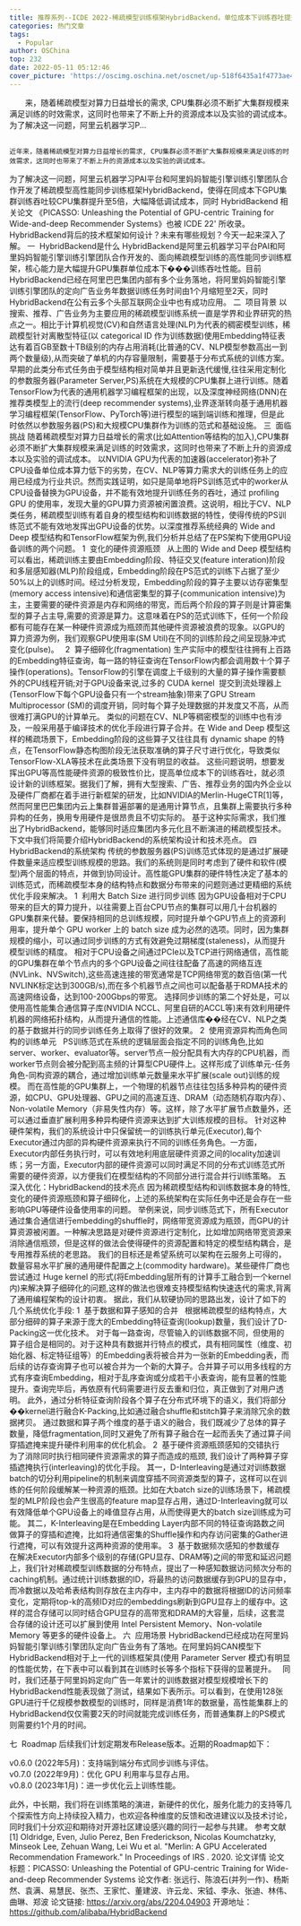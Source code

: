 ```yaml
---
title: 推荐系列--ICDE 2022-稀疏模型训练框架HybridBackend，单位成本下训练吞吐提升至5倍
categories: 热门文章
tags:
  - Popular
author: OSChina
top: 232
date: 2022-05-11 05:12:46
cover_picture: 'https://oscimg.oschina.net/oscnet/up-518f6435a1f4773ae40bbb23902df80faa8.png'
---
```


&emsp;&emsp;来，随着稀疏模型对算力日益增长的需求, CPU集群必须不断扩大集群规模来满足训练的时效需求，这同时也带来了不断上升的资源成本以及实验的调试成本。 为了解决这一问题，阿里云机器学习P...
<!-- more -->

                                                                                                                                                                                        近年来，随着稀疏模型对算力日益增长的需求, CPU集群必须不断扩大集群规模来满足训练的时效需求，这同时也带来了不断上升的资源成本以及实验的调试成本。 
为了解决这一问题，阿里云机器学习PAI平台和阿里妈妈智能引擎训练引擎团队合作开发了稀疏模型高性能同步训练框架HybridBackend，使得在同成本下GPU集群训练吞吐较CPU集群提升至5倍，大幅降低调试成本，同时 HybridBackend 相关论文 《PICASSO: Unleashing the Potential of GPU-centric Training for Wide-and-deep Recommender Systems》也被 ICDE 22' 所收录。HybridBackend背后的技术框架如何设计？未来有哪些规划？今天一起来深入了解。 
一  HybridBackend是什么 
HybridBackend是阿里云机器学习平台PAI和阿里妈妈智能引擎训练引擎团队合作开发的、面向稀疏模型训练的高性能同步训练框架，核心能力是大幅提升GPU集群单位成本下���训练吞吐性能。目前HybridBackend已经在阿里巴巴集团内部有多个业务落地，将阿里妈妈智能引擎训练引擎团队的定向广告业务年数据训练任务时间由1个月缩短至2天，同时HybridBackend在公有云多个头部互联网企业中也有成功应用。 
二  项目背景 
以搜索、推荐、广告业务为主要应用的稀疏模型训练系统一直是学界和业界研究的热点之一。相比于计算机视觉(CV)和自然语言处理(NLP)为代表的稠密模型训练，稀疏模型针对离散型特征(以 categorical ID 作为训练数据)使用Embedding特征表达有着百GB至数十TB级别的内存占用消耗(比普通的CV、NLP模型参数高出一到两个数量级),从而突破了单机的内存容量限制，需要基于分布式系统的训练方案。 
早期的此类分布式任务由于模型结构相对简单并且更新迭代缓慢,往往采用定制化的参数服务器(Parameter Server,PS)系统在大规模的CPU集群上进行训练。随着TensorFlow为代表的通用机器学习编程框架的出现，以及深度神经网络(DNN)在推荐类模型上的流行(deep recommender systems),业界逐渐转向基于通用机器学习编程框架(TensorFlow、PyTorch等)进行模型的端到端训练和推理，但是此时依然以参数服务器(PS)和大规模CPU集群作为训练的范式和基础设施。 
三  面临挑战 
随着稀疏模型对算力日益增长的需求(比如Attention等结构的加入),CPU集群必须不断扩大集群规模来满足训练的时效需求，这同时也带来了不断上升的资源成本以及实验的调试成本。 
以NVIDIA GPU为代表的加速器(accelerator)弥补了CPU设备单位成本算力低下的劣势，在CV、NLP等算力需求大的训练任务上的应用已经成为行业共识。然而实践证明，如只是简单地将PS训练范式中的worker从CPU设备替换为GPU设备，并不能有效地提升训练任务的吞吐，通过 profiling GPU 的使用率，发现大量的GPU算力资源被闲置浪费。这说明，相比于CV、NLP类任务，稀疏模型训练有着自身的模型结构和训练数据的特性，使得传统的PS训练范式不能有效地发挥出GPU设备的优势。以深度推荐系统经典的 Wide and Deep 模型结构和TensorFlow框架为例,我们分析并总结了在PS架构下使用GPU设备训练的两个问题。 
1  变化的硬件资源瓶颈 
  
从上图的 Wide and Deep 模型结构可以看出，稀疏训练主要由Embedding阶段、特征交叉(feature interation)阶段和多层感知器(MLP)阶段组成，Embedding阶段在PS范式的训练下占据了至少50%以上的训练时间。经过分析发现，Embedding阶段的算子主要以访存密集型(memory access intensive)和通信密集型的算子(communication intensive)为主，主要需要的硬件资源是内存和网络的带宽，而后两个阶段的算子则是计算密集型的算子占主导,需要的资源是算力。这意味着在PS的范式训练下，任何一个阶段都有可能存在某一种硬件资源成为瓶颈而其他硬件资源被浪费的现象。以GPU的算力资源为例，我们观察GPU使用率(SM Util)在不同的训练阶段之间呈现脉冲式变化(pulse)。 
  
2  算子细碎化(fragmentation) 
生产实际中的模型往往拥有上百路的Embedding特征查询，每一路的特征查询在TensorFlow内都会调用数十个算子操作(operations)。TensorFlow的引擎在调度上千级别的大量的算子操作需要额外的CPU线程开销;对于GPU设备来说,过多的 CUDA kernel  提交到流处理器上(TensorFlow下每个GPU设备只有一个stream抽象)带来了GPU Stream Multiprocessor (SM)的调度开销，同时每个算子处理数据的并发度又不高，从而很难打满GPU的计算单元。 
类似的问题在CV、NLP等稠密模型的训练中也有涉及，一般采用基于编译技术的优化手段进行算子合并。在 Wide and Deep 模型这样的稀疏场景下，Embedding阶段的这些算子又往往具有 dynamic shape 的特点，在TensorFlow静态构图阶段无法获取准确的算子尺寸进行优化，导致类似TensorFlow-XLA等技术在此类场景下没有明显的收益。 
这些问题说明，想要发挥出GPU等高性能硬件资源的极致性价比，提高单位成本下的训练吞吐，就必须设计新的训练框架。据我们了解，拥有大型搜索、广告、推荐业务的国内外企业以及硬件厂商都在着手进行新框架的研发，比如NVIDIA的Merlin-HugeCTR[1]等，然而阿里巴巴集团内云上集群普遍部署的是通用计算节点，且集群上需要执行多种异构的任务，换用专用硬件是很昂贵且不切实际的。 
基于这种实际需求，我们推出了HybridBackend，能够同时适应集团内多元化且不断演进的稀疏模型技术。下文中我们将简要介绍HybridBackend的系统架构设计和技术亮点。 
四  HybridBackend的系统架构 
传统的参数服务器(PS)训练范式体现的是通过扩展硬件数量来适应模型训练规模的思路。我们的系统则是同时考虑到了硬件和软件(模型)两个层面的特点，并做到协同设计。高性能GPU集群的硬件特性决定了基本的训练范式，而稀疏模型本身的结构特点和数据分布带来的问题则通过更精细的系统优化手段来解决。 
1  利用大 Batch Size 进行同步训练 
因为GPU设备相对于CPU带来的巨大的算力提升，以往需要上百台CPU节点的集群可以用几十台机器的GPU集群来代替。要保持相同的总训练规模，同时提升单个GPU节点上的资源利用率，提升单个 GPU worker 上的 batch size 成为必然的选项。同时，因为集群规模的缩小，可以通过同步训练的方式有效避免过期梯度(staleness)，从而提升模型训练的精度。 
相对于CPU设备之间通过PCIe以及TCP进行网络通信，高性能的GPU集群在单个节点内的多个GPU设备之间往往配备了高速的网络互连(NVLink、NVSwitch),这些高速连接的带宽通常是TCP网络带宽的数百倍(第一代NVLINK标定达到300GB/s),而在多个机器节点之间也可以配备基于RDMA技术的高速网络设备，达到100-200Gbps的带宽。 
选择同步训练的第二个好处是，可以使用高性能集合通信算子库(NVIDIA NCCL、阿里自研的ACCL等)来有效利用硬件机器的网络拓扑结构，从而提升通信的性能。上述通信库��经在CV、NLP之类的基于数据并行的同步训练任务上取得了很好的效果。 
2  使用资源异构而角色同构的训练单元 
  
PS训练范式在系统的逻辑层面会指定不同的训练角色,比如server、worker、evaluator等。server节点一般分配具有大内存的CPU机器，而worker节点则会被分配到高主频的计算型CPU硬件上。这样形成了训练单元-任务角色-同构资源的耦合，通过增加训练单元数量来水平扩展(scale out)训练的规模。 
而在高性能的GPU集群上，一个物理的机器节点往往包括多种异构的硬件资源，如CPU、GPU处理器、GPU之间的高速互连、DRAM（动态随机存取内存）、Non-volatile Memory（非易失性内存）等。这样，除了水平扩展节点数量外，还可以通过垂直扩展利用多种异构硬件资源来达到扩大训练规模的目标。 
针对这种硬件架构，我们的系统设计中只保留统一的训练执行单元(Executor),每个Executor通过内部的异构硬件资源来执行不同的训练任务角色。一方面，Executor内部任务执行时，可以有效地利用底层硬件资源之间的locality加速训练；另一方面，Executor内部的硬件资源可以同时满足不同的分布式训练范式所需要的硬件资源，以方便我们在模型结构的不同部分进行混合并行训练策略。 
五  深入优化：HybridBackend的技术亮点 
因为稀疏模型结构和训练数据本身的特性, 变化的硬件资源瓶颈和算子细碎化，上述的系统架构在实际任务中还是会存在一些影响GPU等硬件设备使用率的问题。 
举例来说，同步训练范式下，所有Executor通过集合通信进行embedding的shuffle时，网络带宽资源成为瓶颈，而GPU的计算资源被闲置。一种解决思路是对硬件资源进行定制化，比如增加网络带宽资源来消除通信瓶颈，但是这样的做法会使得硬件的资源配置和特定的模型结构耦合，是专用推荐系统的老思路。 
我们的目标还是希望系统可以架构在云服务上可得的，数量容易水平扩展的通用硬件配置之上(commodity hardware)。某些硬件厂商也尝试通过 Huge kernel 的形式(将Embedding层所有的计算手工融合到一个kernel内)来解决算子细碎化的问题,这样的做法也很难支持模型结构快速迭代的需求,背离了通用编程架构的设计初衷。 
据此，我们从软硬协同的思路出发，设计了如下的几个系统优化手段: 
1  基于数据和算子感知的合并 
  
根据稀疏模型的结构特点，大部分细碎的算子来源于庞大的Embedding特征查询(lookup)数量，我们设计了D-Packing这一优化技术。 
对于每一路查询，尽管输入的训练数据不同，但使用的算子组合是相同的。对于这种具有数据并行特点的模式，具有相同属性（维度、初始化器、标定特征组等）的Embedding表将被合并为一张新的Embedding表，而后续的访存查询算子也可以被合并为一个新的大算子。合并算子可以用多线程的方式有序查询Embedding，相对于乱序查询或分成若干小表查询，能有显著的性能提升。查询完毕后，再依原有代码需要进行反去重和归位，真正做到了对用户透明。 
此外，通过分析特征查询阶段各个算子在分布式环境下的语义，我们将部分��kernel进行融合K-Packing,比如通过融合shuffle和stitch算子来消除冗余的数据拷贝。 
通过数据和算子两个维度的基于语义的融合，我们既减少了总体的算子数量，降低fragmentation,同时又避免了所有算子融合在一起而丢失了通过算子间穿插遮掩来提升硬件利用率的优化机会。 
2  基于硬件资源瓶颈感知的交错执行 
  
为了消除同时执行相同硬件资源需求的算子而造成的瓶颈, 我们设计了两种算子穿插遮掩执行(interleaving)的优化手段。 
其一，D-Interleaving是通过对训练数据batch的切分利用pipeline的机制来调度穿插不同资源类型的算子，这样可以在训练的任何阶段缓解某一种资源的瓶颈。比如在大batch size的训练场景下，稀疏模型的MLP阶段也会产生很高的feature map显存占用，通过D-Interleaving就可以有效降低单个GPU设备上的峰值显存占用，从而使得更大的batch size训练成为可能。 
其二，K-Interleaving是在Embedding Layer内部不同的特征查询路数之间做算子的穿插和遮掩，比如将通信密集的Shuffle操作和内存访问密集的Gather进行遮掩，可以有效提升这两种资源的使用率。 
3  基于数据频次感知的参数缓存 
  
在解决Executor内部多个级别的存储(GPU显存、DRAM等)之间的带宽和延迟问题上，我们针对稀疏模型训练数据的分布特点，提出了一种感知数据访问频次分布的caching机制。通过统计训练数据的ID，将最热的访问数据缓存到GPU的显存中，而冷数据以及哈希表结构则存放在主内存中，主内存中的数据将根据ID的访问频率变化，定期将top-k的高频ID对应的embeddings刷新到GPU显存上的缓存中。这样的混合存储可以同时结合GPU显存的高带宽和DRAM的大容量，后续，这套混合存储的设计还可以扩展到使用 Intel Persistent Memory、Non-volatile Memory 等更多的硬件设备上。 
六  应用场景 
HybridBackend已经成功在阿里妈妈智能引擎训练引擎团队定向广告业务有了落地。在阿里妈妈CAN模型下HybridBackend相对于上一代的训练框架具(使用 Parameter Server 模式)有明显的性能优势，在下表中可以看到其在训练时长等多个指标下获得的显著提升。 
  
同时，我们还基于阿里妈妈定向广告一年累计的训练数据对模型规模增长下的HybridBackend性能表现做了测试，结果如下表所示。可以看到，在使用128张GPU进行千亿规模参数模型的训练时，同样是消费1年的数据量，高性能集群上的HybridBackend仅仅需要2天的时间就能完成训练任务，而普通集群上的PS模式则需要约1个月的时间。 
 
七  Roadmap 
后续我们计划定期发布Release版本。近期的Roadmap如下： 
 
  v0.6.0 (2022年5月)：支持端到端分布式同步训练与评估。  
  v0.7.0 (2022年9月)：优化 GPU 利用率与显存占用。  
  v0.8.0 (2023年1月)：进一步优化云上训练性能。  
 
此外，中长期，我们将在训练策略的演进，新硬件的优化，服务化能力的支持等几个探索性方向上持续投入精力，也欢迎各种维度的反馈和改进建议以及技术讨论，同时我们十分欢迎和期待对开源社区建设感兴趣的同行一起参与共建。 
参考文献 
[1] Oldridge, Even, Julio Perez, Ben Frederickson, Nicolas Koumchatzky, Minseok Lee, Zehuan Wang, Lei Wu et al. "Merlin: A GPU Accelerated Recommendation Framework." In Proceedings of IRS . 2020. 
论文详情 
论文标题：PICASSO: Unleashing the Potential of GPU-centric Training for Wide-and-deep Recommender Systems 
论文作者: 张远行、陈浪石(并列一作)、杨斯然、袁满、易慧民、张杰、王家忙、董建波、许云龙、宋钺、李永、张迪、林伟、曲琳、郑波 
论文链接: https://arxiv.org/abs/2204.04903 
开源地址：https://github.com/alibaba/HybridBackend  
 
                                        